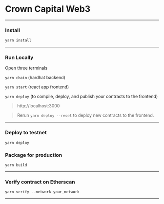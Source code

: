 # Crown Capital Web3

---

### Install

```bash
yarn install
```

---

### Run Locally

Open three terminals 

`yarn chain` (hardhat backend)

`yarn start` (react app frontend)

`yarn deploy` (to compile, deploy, and publish your contracts to the frontend)

> http://localhost:3000

> Rerun `yarn deploy --reset` to deploy new contracts to the frontend.


---

### Deploy to testnet

`yarn deploy`


### Package for production

`yarn build`

---
### Verify contract on Etherscan

`yarn verify --network your_network`

---